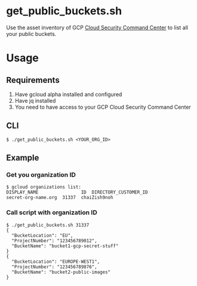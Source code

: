 # get_public_buckets.sh

Use the asset inventory of GCP [Cloud Security Command Center](https://cloud.google.com/security-command-center/) to list all your public buckets.

# Usage

## Requirements
1. Have gcloud alpha installed and configured
2. Have jq installed
3. You need to have access to your GCP Cloud Security Command Center

## CLI

```
$ ./get_public_buckets.sh <YOUR_ORG_ID>
```

## Example

### Get you organization ID
```
$ gcloud organizations list:
DISPLAY_NAME                ID  DIRECTORY_CUSTOMER_ID
secret-org-name.org  31337	chaiZish9noh
```

### Call script with organization ID
```
$ ./get_public_buckets.sh 31337
{
  "BucketLocation": "EU",
  "ProjectNumber": "123456789012",
  "BucketName": "bucket1-gcp-secret-stuff"
}
{
  "BucketLocation": "EUROPE-WEST1",
  "ProjectNumber": "123456789876",
  "BucketName": "bucket2-public-images"
}
```
